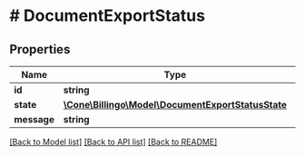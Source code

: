 # # DocumentExportStatus

## Properties

Name | Type | Description | Notes
------------ | ------------- | ------------- | -------------
**id** | **string** |  | [optional]
**state** | [**\Cone\Billingo\Model\DocumentExportStatusState**](DocumentExportStatusState.md) |  | [optional]
**message** | **string** |  | [optional]

[[Back to Model list]](../../README.md#models) [[Back to API list]](../../README.md#endpoints) [[Back to README]](../../README.md)
